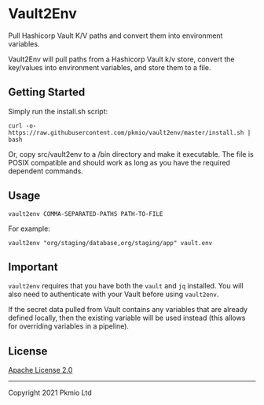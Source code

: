 
# Vault2Env

Pull Hashicorp Vault K/V paths and convert them into environment variables.

Vault2Env will pull paths from a Hashicorp Vault k/v store, convert the key/values into environment variables, and store them to a file.

## Getting Started

Simply run the install.sh script:

```
curl -o- https://raw.githubusercontent.com/pkmio/vault2env/master/install.sh | bash
```

Or, copy src/vault2env to a /bin directory and make it executable. The file is POSIX compatible and should work as long as you have the required dependent commands.

## Usage

```
vault2env COMMA-SEPARATED-PATHS PATH-TO-FILE
```

For example:

```
vault2env "org/staging/database,org/staging/app" vault.env
```

## Important

`vault2env` requires that you have both the `vault` and `jq` installed. You will also need to authenticate with your Vault before using `vault2env`.

If the secret data pulled from Vault contains any variables that are already defined locally, then the existing variable will be used instead (this allows for overriding variables in a pipeline).

## License

[Apache License 2.0](https://github.com/pkmio/vault2env/blob/master/LICENSE)

---

Copyright 2021 Pkmio Ltd
